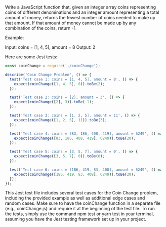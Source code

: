 Write a JavaScript function that, given an integer array coins representing coins of different denominations and an integer amount representing a total amount of money, returns the fewest number of coins needed to make up that amount. If that amount of money cannot be made up by any combination of the coins, return -1.

Example:

Input: coins = [1, 4, 5], amount = 8
Output: 2

Here are some Jest tests:
```ts
const coinChange = require('./coinChange');

describe('Coin Change Problem', () => {
  test('Test case 1: coins = [1, 4, 5], amount = 8', () => {
    expect(coinChange([1, 4, 5], 8)).toBe(2);
  });

  test('Test case 2: coins = [2], amount = 3', () => {
    expect(coinChange([2], 3)).toBe(-1);
  });

  test('Test case 3: coins = [1, 2, 5], amount = 11', () => {
    expect(coinChange([1, 2, 5], 11)).toBe(3);
  });

  test('Test case 4: coins = [83, 186, 408, 419], amount = 6249', () => {
    expect(coinChange([83, 186, 408, 419], 6249)).toBe(20);
  });

  test('Test case 5: coins = [3, 5, 7], amount = 0', () => {
    expect(coinChange([3, 5, 7], 0)).toBe(0);
  });

  test('Test case 6: coins = [186, 419, 83, 408], amount = 6249', () => {
    expect(coinChange([186, 419, 83, 408], 6249)).toBe(20);
  });
});
```

This Jest test file includes several test cases for the Coin Change problem, including the provided example as well as additional edge cases and random cases. Make sure to have the coinChange function in a separate file (e.g., coinChange.js) and require it at the beginning of the test file. To run the tests, simply use the command npm test or yarn test in your terminal, assuming you have the Jest testing framework set up in your project.
